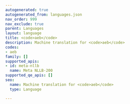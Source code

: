 ```yaml
---
autogenerated: true
autogenerated_from: languages.json
nav_order: 999
nav_exclude: true
parent: Languages
layout: language
title: <code>aeb</code>
description: Machine translation for <code>aeb</code>
codes:
- aeb
family: []
supported_apis:
- id: meta-nllb
  name: Meta NLLB-200
supported_qe_apis: []
seo:
  name: Machine translation for <code>aeb</code>
  type: Language

---
```


